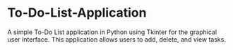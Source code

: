 # To-Do-List-Application
A simple To-Do List application in Python using Tkinter for the graphical user interface. This application allows users to add, delete, and view tasks.
